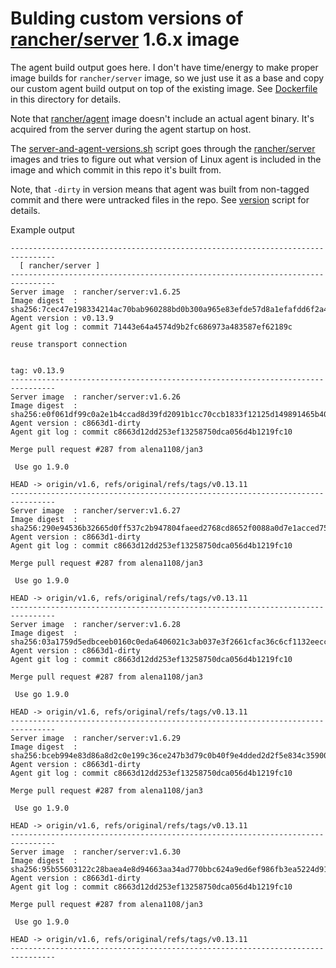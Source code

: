 # Bulding custom versions of [rancher/server](https://hub.docker.com/r/rancher/server) 1.6.x image

The agent build output goes here. I don't have time/energy to make proper image builds for `rancher/server` image, so we just use it as a base and copy our custom agent build output on top of the existing image. See [Dockerfile](Dockerfile) in this directory for details.

Note that [rancher/agent](https://hub.docker.com/r/rancher/agent) image doesn't include an actual agent binary. It's acquired from the server during the agent startup on host.

The [server-and-agent-versions.sh](server-and-agent-versions.sh) script goes through the [rancher/server](https://hub.docker.com/r/rancher/server) images and tries to figure out what version of Linux agent is included in the image and which commit in this repo it's built from.

Note, that `-dirty` in version means that agent was built from non-tagged commit and there were untracked files in the repo. See [version](/scripts/version) script for details.

Example output

```none
--------------------------------------------------------------------------------
  [ rancher/server ]
--------------------------------------------------------------------------------
Server image  : rancher/server:v1.6.25
Image digest  : sha256:7cec47e198334214ac70bab960288bd0b300a965e83efde57d8a1efafdd6f2a4
Agent version : v0.13.9
Agent git log : commit 71443e64a4574d9b2fc686973a483587ef62189c

reuse transport connection


tag: v0.13.9
--------------------------------------------------------------------------------
Server image  : rancher/server:v1.6.26
Image digest  : sha256:e0f061df99c0a2e1b4ccad8d39fd2091b1cc70ccb1833f12125d149891465b40
Agent version : c8663d1-dirty
Agent git log : commit c8663d12dd253ef13258750dca056d4b1219fc10

Merge pull request #287 from alena1108/jan3

 Use go 1.9.0

HEAD -> origin/v1.6, refs/original/refs/tags/v0.13.11
--------------------------------------------------------------------------------
Server image  : rancher/server:v1.6.27
Image digest  : sha256:290e94536b32665d0ff537c2b947804faeed2768cd8652f0088a0d7e1acced75
Agent version : c8663d1-dirty
Agent git log : commit c8663d12dd253ef13258750dca056d4b1219fc10

Merge pull request #287 from alena1108/jan3

 Use go 1.9.0

HEAD -> origin/v1.6, refs/original/refs/tags/v0.13.11
--------------------------------------------------------------------------------
Server image  : rancher/server:v1.6.28
Image digest  : sha256:03a1759d5edbceeb0160c0eda6406021c3ab037e3f2661cfac36c6cf1132eecc
Agent version : c8663d1-dirty
Agent git log : commit c8663d12dd253ef13258750dca056d4b1219fc10

Merge pull request #287 from alena1108/jan3

 Use go 1.9.0

HEAD -> origin/v1.6, refs/original/refs/tags/v0.13.11
--------------------------------------------------------------------------------
Server image  : rancher/server:v1.6.29
Image digest  : sha256:bceb994e83d86a8d2c0e199c36ce247b3d79c0b40f9e4dded2d2f5e834c35900
Agent version : c8663d1-dirty
Agent git log : commit c8663d12dd253ef13258750dca056d4b1219fc10

Merge pull request #287 from alena1108/jan3

 Use go 1.9.0

HEAD -> origin/v1.6, refs/original/refs/tags/v0.13.11
--------------------------------------------------------------------------------
Server image  : rancher/server:v1.6.30
Image digest  : sha256:95b55603122c28baea4e8d94663aa34ad770bbc624a9ed6ef986fb3ea5224d91
Agent version : c8663d1-dirty
Agent git log : commit c8663d12dd253ef13258750dca056d4b1219fc10

Merge pull request #287 from alena1108/jan3

 Use go 1.9.0

HEAD -> origin/v1.6, refs/original/refs/tags/v0.13.11
--------------------------------------------------------------------------------
```
